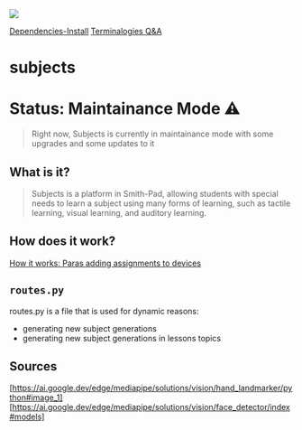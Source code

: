 <img src="./Screenshot 2025-01-23 at 5.07.09 PM.png">

<a href="https://github.com/smith-pad/subjects/blob/main/Docs/dependencies-install.md">Dependencies-Install</a>
<a href="https://github.com/smith-pad/subjects/blob/main/Docs/02-terminalogies-qa.md">Terminalogies Q&A</a>


# subjects

# Status: Maintainance Mode ⚠️
> Right now, Subjects is currently in maintainance mode
> with some upgrades and some updates to it

## What is it?

> Subjects is a platform in Smith-Pad, allowing students with special needs
> to learn a subject using many forms of learning, such as tactile learning,
> visual learning, and auditory learning.


## How does it work?
<a href="https://github.com/smith-pad/subjects/blob/main/Docs/04-paras-adding-assignments-to-devices.md">How it works: Paras adding assignments to devices</a>



## `routes.py`

routes.py is a file that is used for dynamic reasons: 

- generating new subject generations
- generating new subject generations in lessons topics


## Sources

[https://ai.google.dev/edge/mediapipe/solutions/vision/hand_landmarker/python#image_1]
[https://ai.google.dev/edge/mediapipe/solutions/vision/face_detector/index#models]
